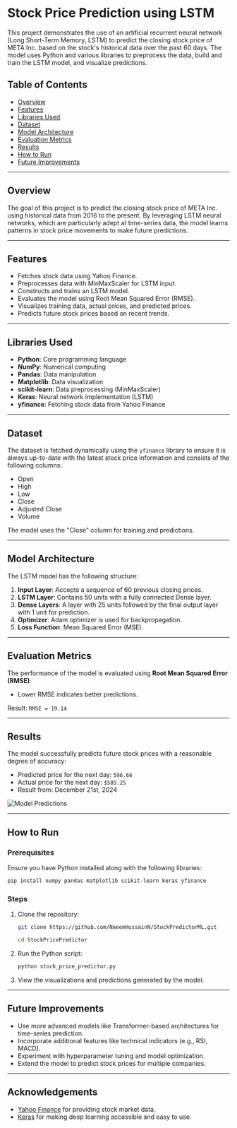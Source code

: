 # Stock Price Prediction using LSTM

This project demonstrates the use of an artificial recurrent neural network (Long Short-Term Memory, LSTM) to predict the closing stock price of META Inc. based on the stock's historical data over the past 60 days. The model uses Python and various libraries to preprocess the data, build and train the LSTM model, and visualize predictions.

## Table of Contents
- [Overview](#overview)
- [Features](#features)
- [Libraries Used](#libraries-used)
- [Dataset](#dataset)
- [Model Architecture](#model-architecture)
- [Evaluation Metrics](#evaluation-metrics)
- [Results](#results)
- [How to Run](#how-to-run)
- [Future Improvements](#future-improvements)


---

## Overview
The goal of this project is to predict the closing stock price of META Inc. using historical data from 2016 to the present. By leveraging LSTM neural networks, which are particularly adept at time-series data, the model learns patterns in stock price movements to make future predictions.

---

## Features
- Fetches stock data using Yahoo Finance.
- Preprocesses data with MinMaxScaler for LSTM input.
- Constructs and trains an LSTM model.
- Evaluates the model using Root Mean Squared Error (RMSE).
- Visualizes training data, actual prices, and predicted prices.
- Predicts future stock prices based on recent trends.

---

## Libraries Used
- **Python**: Core programming language
- **NumPy**: Numerical computing
- **Pandas**: Data manipulation
- **Matplotlib**: Data visualization
- **scikit-learn**: Data preprocessing (MinMaxScaler)
- **Keras**: Neural network implementation (LSTM)
- **yfinance**: Fetching stock data from Yahoo Finance

---

## Dataset
The dataset is fetched dynamically using the `yfinance` library to ensure it is always up-to-date with the latest stock price information and consists of the following columns:
- Open
- High
- Low
- Close
- Adjusted Close
- Volume


The model uses the "Close" column for training and predictions.

---

## Model Architecture
The LSTM model has the following structure:
1. **Input Layer**: Accepts a sequence of 60 previous closing prices.
2. **LSTM Layer**: Contains 50 units with a fully connected Dense layer.
3. **Dense Layers**: A layer with 25 units followed by the final output layer with 1 unit for prediction.
4. **Optimizer**: Adam optimizer is used for backpropagation.
5. **Loss Function**: Mean Squared Error (MSE).

---

## Evaluation Metrics
The performance of the model is evaluated using **Root Mean Squared Error (RMSE)**:
- Lower RMSE indicates better predictions.

Result: `RMSE = 19.14`

---

## Results
The model successfully predicts future stock prices with a reasonable degree of accuracy:
- Predicted price for the next day: `596.66`
- Actual price for the next day: `$585.25`
- Result from: December 21st, 2024

![Model Predictions](https://github.com/NaeemHussainN/StockPredictorML/blob/main/StockModel.png)

---

## How to Run
### Prerequisites
Ensure you have Python installed along with the following libraries:
```bash
pip install numpy pandas matplotlib scikit-learn keras yfinance
```

### Steps
1. Clone the repository:
   ```bash
   git clone https://github.com/NaeemHussainN/StockPredictorML.git

   cd StockPricePredictor
   ```
2. Run the Python script:
   ```bash
   python stock_price_predictor.py
   ```
3. View the visualizations and predictions generated by the model.

---

## Future Improvements
- Use more advanced models like Transformer-based architectures for time-series prediction.
- Incorporate additional features like technical indicators (e.g., RSI, MACD).
- Experiment with hyperparameter tuning and model optimization.
- Extend the model to predict stock prices for multiple companies.

---

## Acknowledgements
- [Yahoo Finance](https://finance.yahoo.com/) for providing stock market data.
- [Keras](https://keras.io/) for making deep learning accessible and easy to use.

